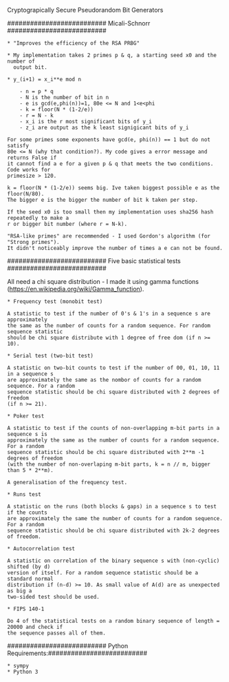 Cryptograpically Secure Pseudorandom Bit Generators

########################## Micali-Schnorr ##########################

    * "Improves the efficiency of the RSA PRBG"

    * My implementation takes 2 primes p & q, a starting seed x0 and the number of
      output bit.

    * y_(i+1) = x_i**e mod n

        - n = p * q
        - N is the number of bit in n
        - e is gcd(e,phi(n))=1, 80e <= N and 1<e<phi
        - k = floor(N * (1-2/e))
        - r = N - k
        - x_i is the r most significant bits of y_i
        - z_i are output as the k least signigicant bits of y_i
  
    For some primes some exponents have gcd(e, phi(n)) == 1 but do not satisfy
    80e <= N (why that condition?). My code gives a error message and returns False if
    it cannot find a e for a given p & q that meets the two conditions. Code works for
    primesize > 120.

    k = floor(N * (1-2/e)) seems big. Ive taken biggest possible e as the floor(N/80).
    The bigger e is the bigger the number of bit k taken per step.

    If the seed x0 is too small then my implementation uses sha256 hash repeatedly to make a
    r or bigger bit number (where r = N-k).
    
    "RSA-like primes" are recommended - I used Gordon's algorithm (for "Strong primes"). 
    It didn't noticeably improve the number of times a e can not be found.

########################## Five basic statistical tests ##########################

All need a chi square distribution - I made it using gamma functions
(https://en.wikipedia.org/wiki/Gamma_function).

    * Frequency test (monobit test)

    A statistic to test if the number of 0's & 1's in a sequence s are approximately
    the same as the number of counts for a random sequence. For random sequence statistic
    should be chi square distribute with 1 degree of free dom (if n >= 10).

    * Serial test (two-bit test)

    A statistic on two-bit counts to test if the number of 00, 01, 10, 11 in a sequence s
    are approximately the same as the nombor of counts for a random sequence. For a random
    sequence statistic should be chi square distributed with 2 degrees of freedom
    (if n >= 21).

    * Poker test

    A statistic to test if the counts of non-overlapping m-bit parts in a sequence s is
    approximately the same as the number of counts for a random sequence. For a random
    sequence statistic should be chi square distributed with 2**m -1 degrees of freedom
    (with the number of non-overlaping m-bit parts, k = n // m, bigger than 5 * 2**m).

    A generalisation of the frequency test.

    * Runs test

    A statistic on the runs (both blocks & gaps) in a sequence s to test if the counts
    are approximately the same the number of counts for a random sequence. For a random
    sequence statistic should be chi square distributed with 2k-2 degrees of freedom.

    * Autocorrelation test

    A statistic on correlation of the binary sequence s with (non-cyclic) shifted (by d)
    version of itself. For a random sequence statistic should be a standard normal
    distribution if (n-d) >= 10. As small value of A(d) are as unexpected as big a
    two-sided test should be used.

    * FIPS 140-1

    Do 4 of the statistical tests on a random binary sequence of length = 20000 and check if
    the sequence passes all of them.

########################## Python Requirements:##########################

    * sympy
    * Python 3
